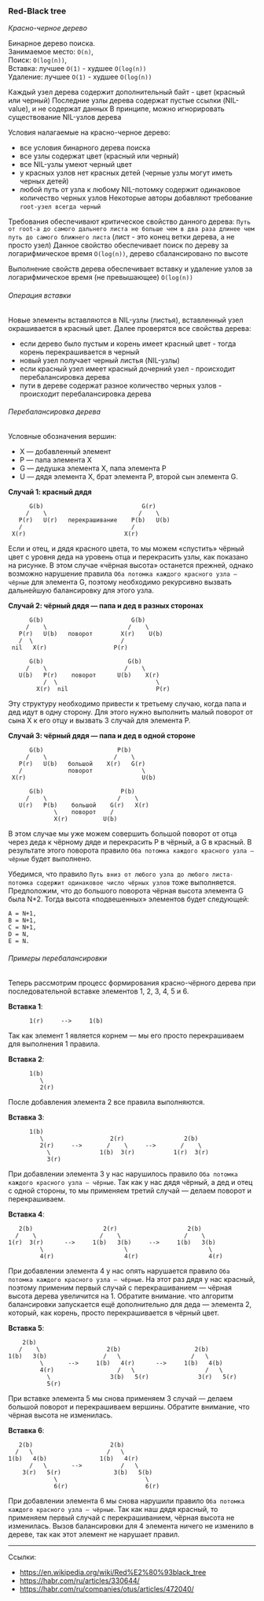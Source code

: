 ### Red-Black tree

_Красно-черное дерево_

Бинарное дерево поиска.  
Занимаемое место: `O(n)`,  
Поиск: `O(log(n))`,  
Вставка: лучшее `O(1)` - худшее `O(log(n))`  
Удаление: лучшее `O(1)` - худшее `O(log(n))`  

Каждый узел дерева содержит дополнительный байт - цвет (красный или черный)
Последние узлы дерева содержат пустые ссылки (NIL-value), и не содержат данных
В принципе, можно игнорировать существование NIL-узлов дерева

Условия налагаемые на красно-черное дерево:
- все условия бинарного дерева поиска
- все узлы содержат цвет (красный или черный)
- все NIL-узлы умеют черный цвет
- у красных узлов нет красных детей (черные узлы могут иметь черных детей)
- любой путь от узла к любому NIL-потомку содержит одинаковое количество черных узлов
Некоторые авторы добавляют требование `root-узел всегда черный`

Требования обеспечивают критическое свойство данного дерева:
`Путь от root-а до самого дальнего листа не больше чем в два раза длинее чем путь до самого ближнего листа`
(лист - это конец ветки дерева, а не просто узел)
Данное свойство обеспечивает поиск по дереву за логарифмическое время `O(log(n))`, дерево сбалансировано по высоте


Выполнение свойств дерева обеспечивает вставку и удаление узлов за логарифмическое время (не превышающее) `O(log(n))`


###### Операция вставки

Новые элементы вставляются в NIL-узлы (листья), вставленный узел окрашивается в красный цвет.
Далее проверятся все свойства дерева:
- если дерево было пустым и корень имеет красный цвет - тогда корень перекрашивается в черный
- новый узел получает черный листья (NIL-узлы)
- если красный узел имеет красный дочерний узел - происходит перебалансировка дерева
- пути в дереве содержат разное количество черных узлов - происходит перебалансировка дерева


###### Перебалансировка дерева

Условные обозначения вершин:

* X — добавленный элемент
* P — папа элемента Х
* G — дедушка элемента Х, папа элемента Р
* U — дядя элемента Х, брат элемента Р, второй сын элемента G.


**Случай 1: красный дядя**
```text
      G(b)                            G(r)
     /    \                          /    \
   P(r)   U(r)   перекрашивание    P(b)   U(b)
   /                               /
 X(r)                            X(r)
```

Если и отец, и дядя красного цвета, то мы можем «спустить» чёрный цвет с уровня деда на уровень отца
и перекрасить узлы, как показано на рисунке. В этом случае «чёрная высота» останется прежней,
однако возможно нарушение правила `Оба потомка каждого красного узла — чёрные` для элемента G,
поэтому необходимо рекурсивно вызвать дальнейшую балансировку для этого узла.

**Случай 2: чёрный дядя — папа и дед в разных сторонах**
```text
      G(b)                         G(b)
     /    \                       /    \
   P(r)   U(b)   поворот        X(r)    U(b)
   /  \                         /
 nil   X(r)                   P(r)
```

```text
      G(b)                        G(b)
     /    \                      /    \
   U(b)   P(r)    поворот      U(b)    X(r)
          /  \                            \
        X(r)  nil                         P(r)
```

Эту структуру необходимо привести к третьему случаю,
когда папа и дед идут в одну сторону. Для этого нужно выполнить малый поворот от сына Х
к его отцу и вызвать 3 случай для элемента Р.

**Случай 3: чёрный дядя — папа и дед в одной стороне**
```text
      G(b)                     P(b)
     /    \                   /    \
   P(r)   U(b)   большой    X(r)   G(r)
   /             поворот              \
 X(r)                                 U(b)
```

```text
      G(b)                      P(b)
     /    \                    /    \
   U(r)   P(b)    большой    G(r)   X(r)
             \    поворот    /       
             X(r)          U(b)      
```

В этом случае мы уже можем совершить большой поворот от отца через деда к чёрному дяде
и перекрасить Р в чёрный, а G в красный.
В результате этого поворота правило `Оба потомка каждого красного узла — чёрные` будет выполнено.

Убедимся, что правило `Путь вниз от любого узла до любого листа-потомка содержит одинаковое число чёрных узлов` тоже выполняется.
Предположим, что до большого поворота чёрная высота элемента G была N+2.
Тогда высота «подвешенных» элементов будет следующей:

```text
A = N+1,
B = N+1,
C = N+1,
D = N,
E = N.
```


###### Примеры перебалансировки

Теперь рассмотрим процесс формирования красно-чёрного дерева при последовательной вставке элементов 1, 2, 3, 4, 5 и 6.

**Вставка 1**:
```text
      1(r)     -->     1(b)
```
Так как элемент 1 является корнем — мы его просто перекрашиваем для выполнения 1 правила.

**Вставка 2**:
```text
      1(b)
         \
         2(r)
```
После добавления элемента 2 все правила выполняются.

**Вставка 3**:
```text
      1(b)                
         \                   2(r)                 2(b)
         2(r)     -->       /    \     -->       /    \
           \              1(b)  3(r)           1(r)  3(r)
           3(r)           
```

При добавлении элемента 3 у нас нарушилось правило `Оба потомка каждого красного узла — чёрные`.
Так как у нас дядя чёрный, а дед и отец с одной стороны, то мы применяем третий случай — делаем поворот и перекрашиваем.

**Вставка 4**:
```text
   2(b)                    2(r)                    2(b)
  /    \                  /    \                  /    \
1(r)  3(r)      -->     1(b)   3(b)     -->     1(b)   3(b)
         \                       \                       \
         4(r)                    4(r)                    4(r)
```

При добавлении элемента 4 у нас опять нарушается правило `Оба потомка каждого красного узла — чёрные`.
На этот раз дядя у нас красный, поэтому применим первый случай с перекрашиванием — чёрная высота дерева увеличится на 1.
Обратите внимание. что алгоритм балансировки запускается ещё дополнительно для деда — элемента 2,
который, как корень, просто перекрашивается в чёрный цвет.

**Вставка 5**:
```text
    2(b)
   /    \                   2(b)                     2(b)
1(b)   3(b)                /   \                    /   \
         \       -->     1(b)   4(r)      -->     1(b)   4(b)
         4(r)                  /   \                    /   \
           \                 3(b)   5(r)              3(r)   5(r)
           5(r)
```

При вставке элемента 5 мы снова применяем 3 случай — делаем большой поворот и перекрашиваем вершины.
Обратите внимание, что чёрная высота не изменилась.

**Вставка 6**:
```text
   2(b)                      2(b)
  /   \                     /   \
1(b)   4(b)               1(b)   4(r)
      /   \       -->           /   \
    3(r)   5(r)               3(b)   5(b)
             \                         \
             6(r)                      6(r)
```

При добавлении элемента 6 мы снова нарушили правило `Оба потомка каждого красного узла — чёрные`.
Так как наш дядя красный, то применяем первый случай с перекрашиванием, чёрная высота не изменилась.
Вызов балансировки для 4 элемента ничего не изменило в дереве, так как этот элемент не нарушает правил.


---

Ссылки:
* https://en.wikipedia.org/wiki/Red%E2%80%93black_tree
* https://habr.com/ru/articles/330644/
* https://habr.com/ru/companies/otus/articles/472040/